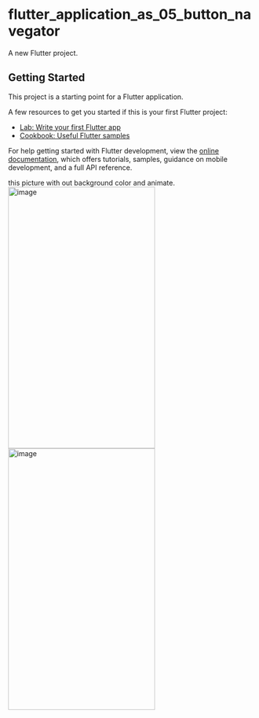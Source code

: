 # flutter_application_as_05_button_navegator

A new Flutter project.

## Getting Started

This project is a starting point for a Flutter application.

A few resources to get you started if this is your first Flutter project:

- [Lab: Write your first Flutter app](https://docs.flutter.dev/get-started/codelab)
- [Cookbook: Useful Flutter samples](https://docs.flutter.dev/cookbook)

For help getting started with Flutter development, view the
[online documentation](https://docs.flutter.dev/), which offers tutorials,
samples, guidance on mobile development, and a full API reference.

this picture with out background color and animate.<br>
<img width="299" height="532" alt="image" src="https://github.com/user-attachments/assets/89f274a9-61b5-42bb-94d0-88d9c5b75e00" />
<img width="299" height="532" alt="image" src="https://github.com/user-attachments/assets/bacb091f-5f81-46b3-9a52-e170e364831f" />
